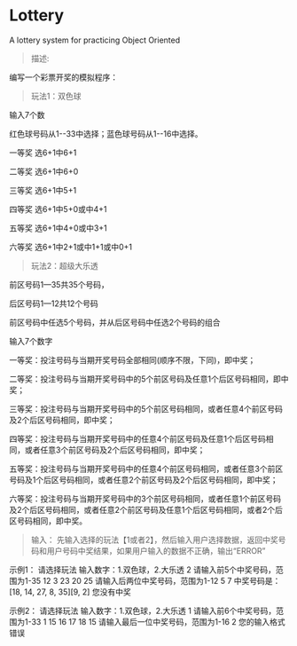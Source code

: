 # Lottery
A lottery system for practicing Object Oriented

> 描述:

编写一个彩票开奖的模拟程序：

> 玩法1：双色球

输入7个数

红色球号码从1--33中选择；蓝色球号码从1--16中选择。

一等奖    选6+1中6+1

二等奖    选6+1中6+0

三等奖    选6+1中5+1

四等奖    选6+1中5+0或中4+1

五等奖    选6+1中4+0或中3+1

六等奖    选6+1中2+1或中1+1或中0+1

 

> 玩法2：超级大乐透

前区号码1—35共35个号码，

后区号码1—12共12个号码

前区号码中任选5个号码，并从后区号码中任选2个号码的组合

输入7个数字

一等奖：投注号码与当期开奖号码全部相同(顺序不限，下同)，即中奖；

二等奖：投注号码与当期开奖号码中的5个前区号码及任意1个后区号码相同，即中奖；

三等奖：投注号码与当期开奖号码中的5个前区号码相同，或者任意4个前区号码及2个后区号码相同，即中奖；

四等奖：投注号码与当期开奖号码中的任意4个前区号码及任意1个后区号码相同，或者任意3个前区号码及2个后区号码相同，即中奖；

五等奖：投注号码与当期开奖号码中的任意4个前区号码相同，或者任意3个前区号码及1个后区号码相同，或者任意2个前区号码及2个后区号码相同，即中奖；

六等奖：投注号码与当期开奖号码中的3个前区号码相同，或者任意1个前区号码及2个后区号码相同，或者任意2个前区号码及任意1个后区号码相同，或者2个后区号码相同，即中奖。

 

> 输入： 先输入选择的玩法【1或者2】，然后输入用户选择数据，返回中奖号码和用户号码中奖结果，如果用户输入的数据不正确，输出“ERROR”


示例1：
请选择玩法 输入数字：1.双色球，2.大乐透
2
请输入前5个中奖号码，范围为1-35
12
3
23
20
25
请输入后两位中奖号码，范围为1-12
5
7
中奖号码是：[18, 14, 27, 8, 35][9, 2]
您没有中奖


示例2：
请选择玩法 输入数字：1.双色球，2.大乐透
1
请输入前6个中奖号码，范围为1-33
1
15
16
17
18
15
请输入最后一位中奖号码，范围为1-16
2
您的输入格式错误
